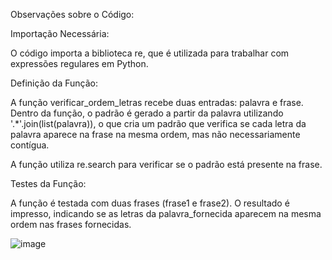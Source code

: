 Observações sobre o Código:

Importação Necessária:

O código importa a biblioteca re, que é utilizada para trabalhar com expressões regulares em Python.

Definição da Função:

A função verificar_ordem_letras recebe duas entradas: palavra e frase.
Dentro da função, o padrão é gerado a partir da palavra utilizando '.*'.join(list(palavra)), o que cria um padrão que verifica se cada letra da palavra aparece na frase na mesma ordem, mas não necessariamente contígua.

A função utiliza re.search para verificar se o padrão está presente na frase.


Testes da Função:

A função é testada com duas frases (frase1 e frase2).
O resultado é impresso, indicando se as letras da palavra_fornecida aparecem na mesma ordem nas frases fornecidas.


![image](https://github.com/user-attachments/assets/8731445f-8147-4874-b26a-c39d3c72c725)
